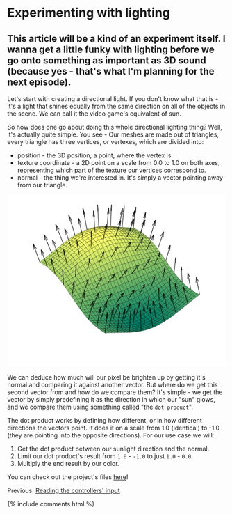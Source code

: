 # Experimenting with lighting

## This article will be a kind of an experiment itself. I wanna get a little funky with lighting before we go onto something as important as 3D sound (because yes - that's what I'm planning for the next episode).

Let's start with creating a directional light. If you don't know what that is - it's a light that shines equally from the same direction on all of the objects in the scene. We can call it the video game's equivalent of sun.

So how does one go about doing this whole directional lighting thing? Well, it's actually quite simple. You see - Our meshes are made out of triangles, every triangle has three vertices, or vertexes, which are divided into:
- position - the 3D position, a point, where the vertex is.
- texture coordinate - a 2D point on a scale from 0.0 to 1.0 on both axes, representing which part of the texture our vertices correspond to.
- normal - the thing we're interested in. It's simply a vector pointing away from our triangle.

[![normals](./data/tutorial9/wikipedia_surface_normals.png)](https://en.wikipedia.org/wiki/File:Surface_normals.svg)

We can deduce how much will our pixel be brighten up by getting it's normal and comparing it against another vector. But where do we get this second vector from and how do we compare them? It's simple - we get the vector by simply predefining it as the direction in which our "sun" glows, and we compare them using something called "the `dot product`".

The dot product works by defining how different, or in how different directions the vectors point. It does it on a scale from 1.0 (identical) to -1.0 (they are pointing into the opposite directions). For our use case we will:
1. Get the dot product between our sunlight direction and the normal.
2. Limit our dot product's result from `1.0` - `-1.0` to just `1.0` - `0.0`.
3. Multiply the end result by our color.



You can check out the project's files [here](https://github.com/beProsto/webxr-tutorial/tree/master/projects/tutorial9)!

Previous: [Reading the controllers' input](tutorial8)

<div GITHUB_API_ID="9"></div>

{% include comments.html %}